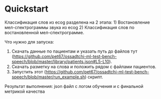 # Quickstart
Классификация слов из ecog разделена на 2 этапа: 1) Востановление мел-спектрограммы звука из ecog 2) Классификация слов по востановленной мел-спектрограмме.


Что нужно для запуска:
1. Скачать данные по пациентам и указать путь до файлов тут (https://github.com/pet67/ossadtchi-ml-test-bench-speech/blob/master/library/patients.json#L5-L10).
2. Скачать разметку на слова и положить рядом с файлами пациентов.
3. Запустить этот (https://github.com/pet67/ossadtchi-ml-test-bench-speech/blob/master/run_example.sh) скрипт.


Результат выполнения: json файл с логом обучения и с финальной метрикой качества
